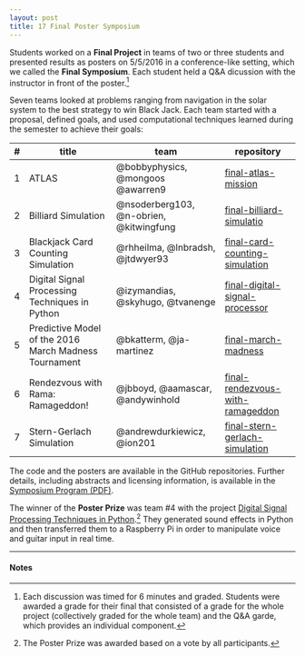 ```yaml
---
layout: post
title: 17 Final Poster Symposium
---
```


Students worked on a **Final Project** in teams of two or three students and presented results as posters on 5/5/2016 in a conference-like setting, which we called the **Final Symposium**. Each student held a Q&A dicussion with the instructor in front of the poster.[^1]

Seven teams looked at problems ranging from navigation in the solar system to the best strategy to win Black Jack. Each team started with a proposal, defined goals, and used computational techniques learned during the semester to achieve their goals:

| #  | title  | team  | repository |
|----|--------|-------|------------|
| 1  | ATLAS   | @bobbyphysics, @mongoos @awarren9   | [final-atlas-mission][ATLAS] |
| 2  | Billiard Simulation  | @nsoderberg103, @n-obrien, @kitwingfung  | [final-billiard-simulatio][billiard] |
| 3  | Blackjack Card Counting Simulation  | @rhheilma, @lnbradsh, @jtdwyer93  | [final-card-counting-simulation][blackjack] |
| 4  | Digital Signal Processing Techniques in Python | @izymandias, @skyhugo, @tvanenge  | [final-digital-signal-processor][soundprocessor] |
| 5  | Predictive Model of the 2016 March Madness Tournament | @bkatterm, @ja-martinez | [final-march-madness][march madness] | 
| 6  | Rendezvous with Rama: Ramageddon! | @jbboyd, @aamascar, @andywinhold | [final-rendezvous-with-ramageddon][rama] |
| 7  | Stern-Gerlach Simulation  | @andrewdurkiewicz, @ion201 | [final-stern-gerlach-simulation][Stern-Gerlach] |


[ATLAS]: https://github.com/ASU-CompMethodsPhysics-PHY494/final-atlas-mission "final-atlas-mission"
[billiard]: https://github.com/ASU-CompMethodsPhysics-PHY494/final-billiard-simulation "final-billiard-simulation"
[blackjack]: https://github.com/ASU-CompMethodsPhysics-PHY494/final-card-counting-simulation "final-card-counting-simulation"
[soundprocessor]: https://github.com/ASU-CompMethodsPhysics-PHY494/final-digital-signal-processor "final-digital-signal-processor"
[march madness]: https://github.com/ASU-CompMethodsPhysics-PHY494/final-march-madness "final-march-madness"
[rama]: https://github.com/ASU-CompMethodsPhysics-PHY494/final-rendezvous-with-ramageddon "final-rendezvous-with-ramageddon"
[Stern-Gerlach]: https://github.com/ASU-CompMethodsPhysics-PHY494/final-stern-gerlach-simulation "final-stern-gerlach-simulation"

The code and the posters are available in the GitHub repositories. Further details, including abstracts and licensing information, is available in the [Symposium Program (PDF)]({{site.baseurl}}/{{site.docs}}/program_symposium_2016.pdf).

The winner of the **Poster Prize** was team #4 with the project [Digital Signal Processing Techniques in Python][soundprocessor].[^2] They generated sound effects in Python and then transferred them to a Raspberry Pi in order to manipulate voice and guitar input in real time.

--------

#### Notes

[^1]: Each discussion was timed for 6 minutes and graded. Students
      were awarded a grade for their final that consisted of a grade
      for the whole project (collectively graded for the whole team)
      and the Q&A garde, which provides an individual component.

[^2]: The Poster Prize was awarded based on a vote by all participants.
